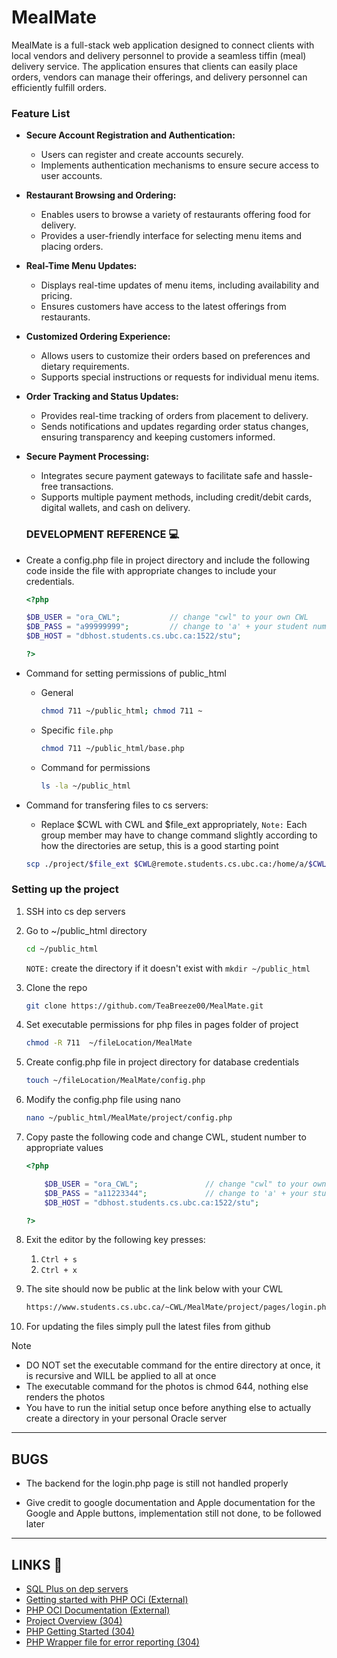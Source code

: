 # MealMate
MealMate is a full-stack web application designed to connect clients with local vendors and delivery personnel to provide a seamless tiffin (meal) delivery service. The application ensures that clients can easily place orders, vendors can manage their offerings, and delivery personnel can efficiently fulfill orders.

### Feature List

- **Secure Account Registration and Authentication:**
  - Users can register and create accounts securely.
  - Implements authentication mechanisms to ensure secure access to user accounts.

- **Restaurant Browsing and Ordering:**
  - Enables users to browse a variety of restaurants offering food for delivery.
  - Provides a user-friendly interface for selecting menu items and placing orders.

- **Real-Time Menu Updates:**
  - Displays real-time updates of menu items, including availability and pricing.
  - Ensures customers have access to the latest offerings from restaurants.

- **Customized Ordering Experience:**
  - Allows users to customize their orders based on preferences and dietary requirements.
  - Supports special instructions or requests for individual menu items.

- **Order Tracking and Status Updates:**
  - Provides real-time tracking of orders from placement to delivery.
  - Sends notifications and updates regarding order status changes, ensuring transparency and keeping customers informed.

- **Secure Payment Processing:**
  - Integrates secure payment gateways to facilitate safe and hassle-free transactions.
  - Supports multiple payment methods, including credit/debit cards, digital wallets, and cash on delivery.

  ### DEVELOPMENT REFERENCE 💻
- Create a config.php file in project directory and include the following code inside the file with appropriate changes to include your credentials.
    ```PHP
    <?php

    $DB_USER = "ora_CWL";			// change "cwl" to your own CWL
    $DB_PASS = "a99999999";	        // change to 'a' + your student number
    $DB_HOST = "dbhost.students.cs.ubc.ca:1522/stu";

    ?>
    ```

- Command for setting permissions of public_html
    - General
        ```BASH
        chmod 711 ~/public_html; chmod 711 ~
        ``` 
    - Specific `file.php`
        ```BASH
        chmod 711 ~/public_html/base.php
        ```
    - Command for permissions
        ```BASH
        ls -la ~/public_html
        ```
- Command for transfering files to cs servers:
    - Replace $CWL with CWL and $file_ext appropriately, `Note:` Each group member may have to change command slightly according to how the directories are setup, this is a good starting point
    ```BASH
    scp ./project/$file_ext $CWL@remote.students.cs.ubc.ca:/home/a/$CWL/public_html
    ```
### Setting up the project
1) SSH into cs dep servers
1) Go to ~/public_html directory
    ```BASH
    cd ~/public_html
    ```
    `NOTE:` create the directory if it doesn't exist with `mkdir ~/public_html`
1) Clone the repo
    ```BASH
    git clone https://github.com/TeaBreeze00/MealMate.git
    ```
1) Set executable permissions for php files in pages folder of project
    ```BASH
    chmod -R 711  ~/fileLocation/MealMate
    ```
1) Create config.php file in project directory for database credentials
    ```BASH
   touch ~/fileLocation/MealMate/config.php
    ```
1) Modify the config.php file using nano
    ```BASH
    nano ~/public_html/MealMate/project/config.php
    ```
1) Copy paste the following code and change CWL, student number to appropriate values
    ```PHP
    <?php

        $DB_USER = "ora_CWL";			    // change "cwl" to your own CWL
        $DB_PASS = "a11223344";	            // change to 'a' + your student number
        $DB_HOST = "dbhost.students.cs.ubc.ca:1522/stu";

    ?>
    ```



1) Exit the editor by the following key presses:
    1) `Ctrl + s`
    1) `Ctrl + x`
1) The site should now be public at the link below with your CWL
    ```txt
    https://www.students.cs.ubc.ca/~CWL/MealMate/project/pages/login.php
    ```
1) For updating the files simply pull the latest files from github

Note
- DO NOT set the executable command for the entire directory at once, it is recursive and WILL be applied to all at once
- The executable command for the photos is chmod 644, nothing else renders the photos
- You have to run the initial setup once before anything else to actually create a directory in your personal Oracle server

---
## BUGS
- The backend for the login.php page is still not handled properly

- Give credit to google documentation and Apple documentation for the Google and Apple buttons, implementation still not done, to be followed later
---
## LINKS 🚪
- [SQL Plus on dep servers](https://www.students.cs.ubc.ca/~cs-304/resources/sql-plus-resources/sql-plus-setup.html)
- [Getting started with PHP OCi (External)](https://reintech.io/blog/a-comprehensive-guide-to-php-oci8-library-for-oracle-database-access)
- [PHP OCI Documentation (External)](https://www.php.net/manual/en/book.oci8.php)
- [Project Overview (304)](https://www.students.cs.ubc.ca/~cs-304/resources/project-overview.html)
- [PHP Getting Started (304)](https://www.students.cs.ubc.ca/~cs-304/resources/php-oracle-resources/php-setup.html)
- [PHP Wrapper file for error reporting (304)](https://www.students.cs.ubc.ca/~cs-304/resources/php-oracle-resources/php-setup.html#debugging)
